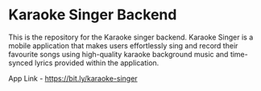 # Karaoke Singer Backend

This is the repository for the Karaoke singer backend.
Karaoke Singer is a mobile application that makes users effortlessly sing and record their favourite songs using high-quality karaoke background music and time-synced lyrics provided within the application.

App Link - https://bit.ly/karaoke-singer
